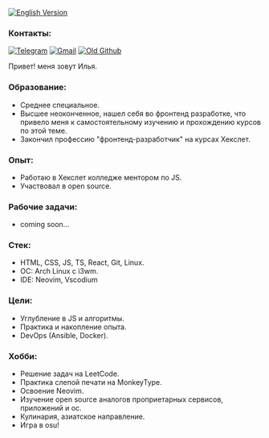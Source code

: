 [![English Version](https://img.shields.io/badge/English-README-red)](README.en.md)

### Контакты:

[![Telegram](https://img.shields.io/badge/Telegram-blue)](@ilyavitalevi4)
[![Gmail](https://img.shields.io/badge/aliceicelie@-Gmail-.com-yellow)](https://mail.google.com/mail/u/0/#inbox?compose=new)
[![Old Github](https://img.shields.io/badge/Old-Github-black)](https://github.com/peperopuripuri)

Привет! меня зовут Илья. 

### Образование:

- Среднее специальное.
- Высшее неоконченное, нашел себя во фронтенд разработке, что привело меня к самостоятельному изучению и прохождению курсов по этой теме.
- Закончил профессию "фронтенд-разработчик" на курсах Хекслет.

### Опыт:

- Работаю в Хекслет колледже ментором по JS.
- Участвовал в open source.

### Рабочие задачи:

- coming soon...

### Стек:

- HTML, CSS, JS, TS, React, Git, Linux.
- ОС: Arch Linux с i3wm.
- IDE: Neovim, Vscodium

### Цели:

- Углубление в JS и алгоритмы.
- Практика и накопление опыта.
- DevOps (Ansible, Docker).

### Хобби:

- Решение задач на LeetCode.
- Практика слепой печати на MonkeyType.
- Освоение Neovim.
- Изучение open source аналогов проприетарных сервисов, приложений и ос.
- Кулинария, азиатское направление.
- Игра в osu!
